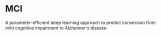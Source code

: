 # MCI
A parameter-efficient deep learning approach to predict conversion from mild cognitive impairment to Alzheimer's disease

